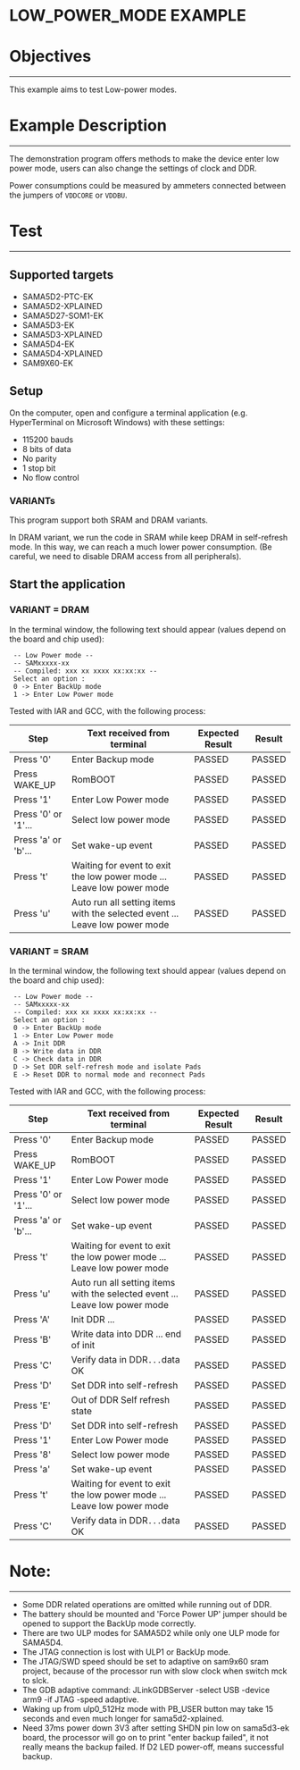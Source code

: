 LOW_POWER_MODE EXAMPLE
============

# Objectives
------------
This example aims to test Low-power modes.


# Example Description
---------------------
The demonstration program offers methods to make the device enter low power
mode, users can also change the settings of clock and DDR.

Power consumptions could be measured by ammeters connected between the jumpers
of `VDDCORE` or `VDDBU`.


# Test
------
## Supported targets

* SAMA5D2-PTC-EK
* SAMA5D2-XPLAINED
* SAMA5D27-SOM1-EK
* SAMA5D3-EK
* SAMA5D3-XPLAINED
* SAMA5D4-EK
* SAMA5D4-XPLAINED
* SAM9X60-EK

## Setup

On the computer, open and configure a terminal application
(e.g. HyperTerminal on Microsoft Windows) with these settings:
 - 115200 bauds
 - 8 bits of data
 - No parity
 - 1 stop bit
 - No flow control
 
### VARIANTs

This program support both SRAM and DRAM variants. 

In DRAM variant, we run the code in SRAM while keep DRAM in self-refresh mode. 
In this way, we can reach a much lower power consumption. 
(Be careful, we need to disable DRAM access from all peripherals).

## Start the application

### VARIANT = DRAM
In the terminal window, the following text should appear (values depend on the
 board and chip used): 
 
```
 -- Low Power mode --
 -- SAMxxxxx-xx
 -- Compiled: xxx xx xxxx xx:xx:xx --
 Select an option :
 0 -> Enter BackUp mode
 1 -> Enter Low Power mode
```

Tested with IAR and GCC, with the following process:

Step | Text received from terminal | Expected Result | Result
-----|-----------------------------|-----------------|-------
Press '0' | Enter Backup mode | PASSED | PASSED
Press WAKE_UP |	RomBOOT | PASSED | PASSED
Press '1' | Enter Low Power mode | PASSED | PASSED
Press '0' or '1'... | Select low power mode | PASSED | PASSED
Press 'a' or 'b'... | Set wake-up event | PASSED | PASSED
Press 't' | Waiting for event to exit the low power mode ... Leave low power mode | PASSED | PASSED
Press 'u' | Auto run all setting items with the selected event ... Leave low power mode | PASSED | PASSED

### VARIANT = SRAM

In the terminal window, the following text should appear (values depend on the
 board and chip used): 

```
 -- Low Power mode --
 -- SAMxxxxx-xx
 -- Compiled: xxx xx xxxx xx:xx:xx --
 Select an option :
 0 -> Enter BackUp mode
 1 -> Enter Low Power mode
 A -> Init DDR
 B -> Write data in DDR
 C -> Check data in DDR
 D -> Set DDR self-refresh mode and isolate Pads
 E -> Reset DDR to normal mode and reconnect Pads
```

Tested with IAR and GCC, with the following process:

Step | Text received from terminal | Expected Result | Result
-----|-----------------------------|-----------------|-------
Press '0' | Enter Backup mode | PASSED | PASSED
Press WAKE_UP |	RomBOOT | PASSED | PASSED
Press '1' | Enter Low Power mode | PASSED | PASSED
Press '0' or '1'... | Select low power mode | PASSED | PASSED
Press 'a' or 'b'... | Set wake-up event | PASSED | PASSED
Press 't' | Waiting for event to exit the low power mode ... Leave low power mode | PASSED | PASSED
Press 'u' | Auto run all setting items with the selected event ... Leave low power mode | PASSED | PASSED
Press 'A' | Init DDR ... | PASSED | PASSED
Press 'B' | Write data into DDR ... end of init | PASSED | PASSED
Press 'C' | Verify data in DDR` ... `data OK | PASSED | PASSED
Press 'D' | Set DDR into self-refresh | PASSED | PASSED
Press 'E' | Out of DDR Self refresh state | PASSED | PASSED
Press 'D' | Set DDR into self-refresh | PASSED | PASSED
Press '1' | Enter Low Power mode | PASSED | PASSED
Press '8' | Select low power mode | PASSED | PASSED
Press 'a' | Set wake-up event | PASSED | PASSED
Press 't' | Waiting for event to exit the low power mode ... Leave low power mode | PASSED | PASSED
Press 'C' | Verify data in DDR` ... `data OK | PASSED | PASSED


# Note:
-------
 * Some DDR related operations are omitted while running out of DDR.
 * The battery should be mounted and 'Force Power UP' jumper should be opened to support the BackUp mode correctly.
 * There are two ULP modes for SAMA5D2 while only one ULP mode for SAMA5D4.
 * The JTAG connection is lost with ULP1 or BackUp mode.
 * The JTAG/SWD speed should be set to adaptive on sam9x60 sram project, because of the processor run with slow clock when switch mck to slck.
 * The GDB adaptive command: JLinkGDBServer -select USB -device arm9 -if JTAG -speed adaptive.
 * Waking up from ulp0_512Hz mode with PB_USER button may take 15 seconds and even much longer for sama5d2-xplained.
 * Need 37ms power down 3V3 after setting SHDN pin low on sama5d3-ek board, the processor will go on to print "enter backup failed", it not really means the backup failed. If D2 LED power-off, means successful backup.
 